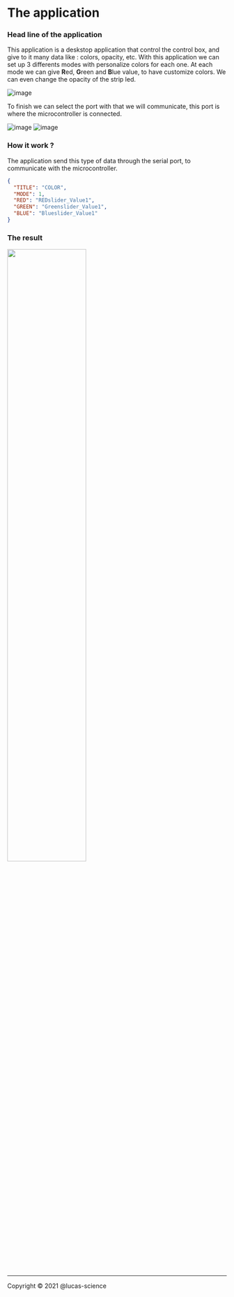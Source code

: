 # The application

### Head line of the application

This application is a deskstop application that control the control box, and give to it many data like : colors, opacity, etc.
With this application we can set up 3 differents modes with personalize colors for each one. At each mode we can give **R**ed, **G**reen and **B**lue value, to have customize colors. We can even change the opacity of the strip led.

![image](https://user-images.githubusercontent.com/52750644/147503219-aa6bd22c-f056-4011-9a28-40a04f033e39.png)

To finish we can select the port with that we will communicate, this port is where the microcontroller is connected.

![image](https://user-images.githubusercontent.com/52750644/147502709-b9446ca0-7fa8-44a9-bbd4-eba127c37fe1.png)
![image](https://user-images.githubusercontent.com/52750644/147502719-33e90c0e-0778-4c5a-ad64-ecb64fc7caab.png)

### How it work ? 
The application send this type of data through the serial port, to communicate with the microcontroller.
```json
{
  "TITLE": "COLOR",
  "MODE": 1,
  "RED": "REDslider_Value1",
  "GREEN": "Greenslider_Value1",
  "BLUE": "Blueslider_Value1"
}
```
### The result

<img src="https://user-images.githubusercontent.com/52750644/147503260-bebd6e38-8109-4f80-a496-88a59fb7e1ca.png" width="60%">

<hr>

Copyright © 2021 @lucas-science
